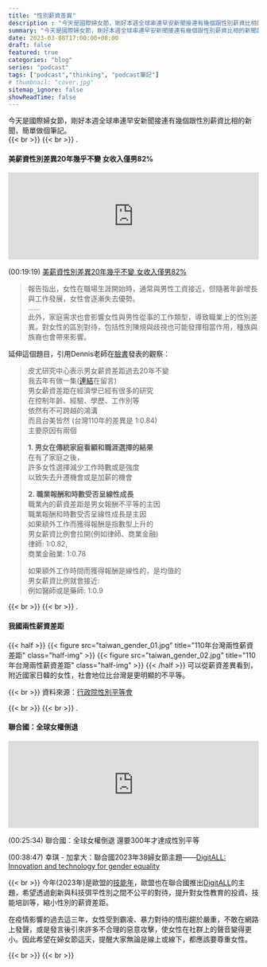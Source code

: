 ```yaml
---
title: "性別薪資差異"
description : "今天是國際婦女節，剛好本週全球串連早安新聞接連有幾個跟性別薪資比相的新聞討論，做個筆記。"
summary: "今天是國際婦女節，剛好本週全球串連早安新聞接連有幾個跟性別薪資比相的新聞討論，做個筆記。"
date: 2023-03-08T17:00:00+08:00
draft: false
featured: true
categories: "blog"
series: "podcast"
tags: ["podcast","thinking", "podcast筆記"]
# thumbnail: "cover.jpg"
sitemap_ignore: false
showReadTime: false
---
```

今天是國際婦女節，剛好本週全球串連早安新聞接連有幾個跟性別薪資比相的新聞，簡單做個筆記。\
{{< br >}}
{{< br >}}
.
#### 美薪資性別差異20年幾乎不變 女收入僅男82%
<iframe title="Podcast《☀️ 全球串連早安新聞｜Morning Taiwan Glocal News》0306 中國兩會機構改革成外媒焦點｜美國民調：過半支持強硬護台｜美國男女薪資差異20年不變｜聯合國達成歷史性公海條約｜串連" allow="autoplay *; encrypted-media *; fullscreen *; clipboard-write" frameborder="0" height="175" style="width:100%;max-width:660px;overflow:hidden;background:transparent;" sandbox="allow-forms allow-popups allow-same-origin allow-scripts allow-storage-access-by-user-activation allow-top-navigation-by-user-activation" src="https://embed.podcasts.apple.com/tw/podcast/0306-%E4%B8%AD%E5%9C%8B%E5%85%A9%E6%9C%83%E6%A9%9F%E6%A7%8B%E6%94%B9%E9%9D%A9%E6%88%90%E5%A4%96%E5%AA%92%E7%84%A6%E9%BB%9E-%E7%BE%8E%E5%9C%8B%E6%B0%91%E8%AA%BF-%E9%81%8E%E5%8D%8A%E6%94%AF%E6%8C%81%E5%BC%B7%E7%A1%AC%E8%AD%B7%E5%8F%B0-%E7%BE%8E%E5%9C%8B%E7%94%B7%E5%A5%B3%E8%96%AA%E8%B3%87%E5%B7%AE%E7%95%B020%E5%B9%B4%E4%B8%8D%E8%AE%8A-%E8%81%AF%E5%90%88%E5%9C%8B%E9%81%94%E6%88%90%E6%AD%B7%E5%8F%B2%E6%80%A7%E5%85%AC%E6%B5%B7%E6%A2%9D%E7%B4%84/id1558410138?i=1000602887849"></iframe>

(00:19:19) [美薪資性別差異20年幾乎不變 女收入僅男82%](https://udn.com/news/story/6813/7009825)
> 報告指出，女性在職場生涯開始時，通常與男性工資接近，但隨著年齡增長與工作發展，女性會逐漸失去優勢。\
>......\
> 此外，家庭需求也會影響女性與男性從事的工作類型，導致職業上的性別差異。對女性的區別對待，包括性別陳規與歧視也可能發揮相當作用，種族與族裔也會帶來影響。
>

延伸這個題目，引用Dennis老師在[臉書](https://www.facebook.com/groups/433448481515133/posts/741379274055384/)發表的觀察：

>皮尤研究中心表示男女薪資差距過去20年不變\
>我去年有做一集([連結](https://podcasts.apple.com/us/podcast/%E4%B8%80%E5%8F%A3%E7%B6%93%E6%BF%9F%E5%AD%B8s5e9-%E7%BE%8E%E5%9C%8B-%E7%94%B7%E6%80%A7%E8%B3%BA%241%E5%A5%B3%E6%80%A7%E6%89%8D%E8%B3%BA%240-84-%E5%85%A8%E4%B8%96%E7%95%8C%E9%83%BD%E4%B8%80%E6%A8%A3%E5%97%8E-%E8%96%AA%E8%B3%87%E5%B7%AE%E8%B7%9D%E6%80%8E%E9%BA%BC%E4%BA%86/id1594674922?i=1000588625417)在留言)\
>男女薪資差距在經濟學已經有很多的研究\
>在控制年齡、經驗、學歷、工作別等\
>依然有不可跨越的鴻溝\
>而且台美皆然 (台灣110年的差異是 1:0.84)\
>主要原因有兩個
>
>
>**1. 男女在傳統家庭看顧和職涯選擇的結果**\
>在有了家庭之後，\
>許多女性選擇減少工作時數或是強度\
>以致失去升遷機會或是加薪的機會
>
>
>**2. 職業報酬和時數受否呈線性成長**\
>職業內的薪資差距是男女報酬不平等的主因\
>職業報酬和時數受否呈線性成長是主因\
>如果額外工作而獲得報酬是指數型上升的\
>男女薪資比例會拉開(例如律師、商業金融)\
>律師: 1:0.82,\
>商業金融業: 1:0.78
>
>如果額外工作時間而獲得報酬是線性的，是均值的\
>男女薪資比例就會接近:\
>例如醫師或是藥師: 1:0.9

{{< br >}}
{{< br >}}
.
#### 我國兩性薪資差距

{{< half >}}
{{< figure src="taiwan_gender_01.jpg" title="110年台灣兩性薪資差距" class="half-img" >}}
{{< figure src="taiwan_gender_02.jpg" title="110年台灣兩性薪資差距" class="half-img" >}}
{{< /half >}}
可以從薪資差異看到，附近國家日韓的女性，社會地位比台灣是更明顯的不平等。

{{< br >}}
資料來源：[行政院性別平等會](https://www.gender.ey.gov.tw/gecdb/Stat_Statistics_DetailData.aspx?sn=EysMabrhMoWtwK3!e0N8hQ@@)

{{< br >}}
{{< br >}}
.
#### 聯合國：全球女權倒退

<iframe title="Podcast《☀️ 全球串連早安新聞｜Morning Taiwan Glocal News》0308 南海情勢升溫比台海緊張？｜中國外長秦剛對外記者會首秀對台強硬｜韓國人均國民所得毛額遞減 台灣反超｜聯合國：全球女權倒退｜串連"  allow="autoplay *; encrypted-media *; fullscreen *; clipboard-write" frameborder="0" height="175" style="width:100%;max-width:660px;overflow:hidden;background:transparent;" sandbox="allow-forms allow-popups allow-same-origin allow-scripts allow-storage-access-by-user-activation allow-top-navigation-by-user-activation" src="https://embed.podcasts.apple.com/tw/podcast/0308-%E5%8D%97%E6%B5%B7%E6%83%85%E5%8B%A2%E5%8D%87%E6%BA%AB%E6%AF%94%E5%8F%B0%E6%B5%B7%E7%B7%8A%E5%BC%B5-%E4%B8%AD%E5%9C%8B%E5%A4%96%E9%95%B7%E7%A7%A6%E5%89%9B%E5%B0%8D%E5%A4%96%E8%A8%98%E8%80%85%E6%9C%83%E9%A6%96%E7%A7%80%E5%B0%8D%E5%8F%B0%E5%BC%B7%E7%A1%AC-%E9%9F%93%E5%9C%8B%E4%BA%BA%E5%9D%87%E5%9C%8B%E6%B0%91%E6%89%80%E5%BE%97%E6%AF%9B%E9%A1%8D%E9%81%9E%E6%B8%9B-%E5%8F%B0%E7%81%A3%E5%8F%8D%E8%B6%85/id1558410138?i=1000603229091"></iframe>

(00:25:34) 聯合國：全球女權倒退 還要300年才達成性別平等

(00:38:47) 幸琪 - 加拿大：聯合國2023年38婦女節主題——[DigitALL: Innovation and technology for gender equality](https://digitall.com/)

{{< br >}}
今年(2023年)是歐盟的[技能年](https://www.europeantimes.news/zh-TW/2023/01/come-fafce-%E5%92%8C-dbi-%E7%99%BC%E8%A1%A8%E4%BA%86%E4%BB%96%E5%80%91%E5%B0%8D-2023-%E5%B9%B4%E6%AD%90%E6%B4%B2%E6%8A%80%E8%83%BD%E5%B9%B4%E7%9A%84%E8%B2%A2%E7%8D%BB/)，歐盟也在聯合國推出[DigitALL](https://digitall.com/)的主題，希望透過創新與科技弭平性別之間不公平的對待，提升對女性教育的投資、技能培訓等，縮小性別的薪資差距。

在疫情影響的過去這三年，女性受到霸凌、暴力對待的情形趨於嚴重，不敢在網路上發聲，或是發言後引來許多不合理的惡意攻擊，使女性在社群上的聲音變得更小。因此希望在婦女節這天，提醒大家無論是線上或線下，都應該要尊重女性。

{{< br >}}
{{< br >}}
